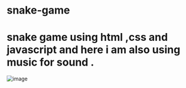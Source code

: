 # snake-game
# snake game using html ,css and javascript and here i am also using music for sound .
![image](https://user-images.githubusercontent.com/125033123/218275814-a13094b6-ec80-48f1-8513-34658455af7f.png)


